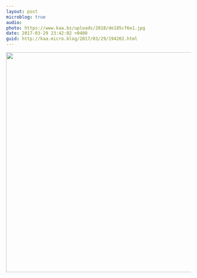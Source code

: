 ```yaml
---
layout: post
microblog: true
audio: 
photo: https://www.kaa.bz/uploads/2018/de185cf6e1.jpg
date: 2017-03-29 23:42:02 +0400
guid: http://kaa.micro.blog/2017/03/29/194202.html
---
```



<img src="https://www.kaa.bz/uploads/2018/de185cf6e1.jpg" width="600" height="600" />
